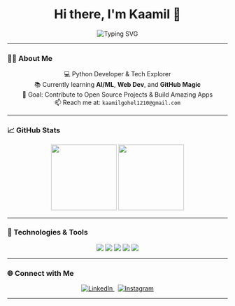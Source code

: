 <h1 align="center">Hi there, I'm Kaamil 👋</h1>

<p align="center">
  <img src="https://readme-typing-svg.herokuapp.com?font=Fira+Code&duration=2000&pause=1000&color=58A6FF&center=true&vCenter=true&multiline=true&width=435&height=120&lines=Python+Developer;Student+%7C+AI+Enthusiast;Always+learning+new+things..." alt="Typing SVG" />
</p>

---

### 🧑‍💻 About Me
<p align="center">
  💻 Python Developer & Tech Explorer  
  <br/>
  📚 Currently learning <strong>AI/ML</strong>, <strong>Web Dev</strong>, and <strong>GitHub Magic</strong>  
  <br/>
  🎯 Goal: Contribute to Open Source Projects & Build Amazing Apps  
  <br/>
  📫 Reach me at: <code>kaamilgohel1210@gmail.com</code>
</p>

---

### 📈 GitHub Stats

<p align="center">
  <img src="https://github-readme-stats.vercel.app/api?username=Kaamil1210&show_icons=true&theme=tokyonight" height="150" />
  <img src="https://github-readme-streak-stats.herokuapp.com?user=Kaamil1210&theme=tokyonight" height="150"/>
</p>

---

### 🔧 Technologies & Tools
<p align="center">
  <img src="https://img.shields.io/badge/-Python-333?style=flat&logo=python" />
  <img src="https://img.shields.io/badge/-HTML5-333?style=flat&logo=html5" />
  <img src="https://img.shields.io/badge/-CSS3-333?style=flat&logo=css3" />
  <img src="https://img.shields.io/badge/-VS%20Code-333?style=flat&logo=visual-studio-code" />
  <img src="https://img.shields.io/badge/-Git-333?style=flat&logo=git" />
</p>

---

### 🌐 Connect with Me
<p align="center">
  <a href="https://linkedin.com/in/kaamil-gohel-693933374" target="_blank">
    <img src="https://img.shields.io/badge/LinkedIn-Kaamil%20Gohel-0077B5?style=for-the-badge&logo=linkedin&logoColor=white" alt="LinkedIn" />
  </a>
  &nbsp;
  <a href="https://instagram.com/gohelkaamil" target="_blank">
    <img src="https://img.shields.io/badge/Instagram-gohelkaamil-E4405F?style=for-the-badge&logo=instagram&logoColor=white" alt="Instagram" />
  </a>
</p>

---
